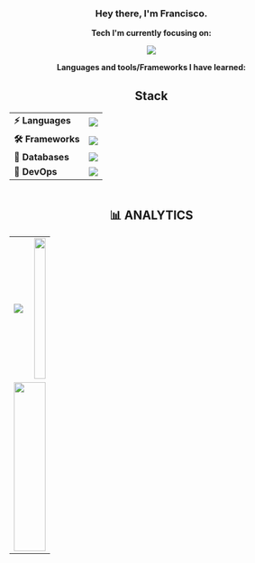 <div align="center">

### Hey there, I'm Francisco.

**Tech I'm currently focusing on:**
<p>
<a href="https://skillicons.dev">
   <img src="https://skillicons.dev/icons?i=py" />
</a>
</p>

**Languages and tools/Frameworks I have learned:**

## Stack

<div>
    <table>
        <tr>
            <td><b>⚡ Languages</b></td>
            <td>
                <img src="https://skillicons.dev/icons?i=py,js,java,html,css" />
            </td>
        </tr>
        <tr>
            <td><b>🛠️ Frameworks</b></td>
            <td>
                <img src="https://skillicons.dev/icons?i=laravel,django,nodejs,bootstrap,tailwind" />
            </td>
        </tr>
        <tr>
            <td><b>💾 Databases</b></td>
            <td>
                <img src="https://skillicons.dev/icons?i=mysql,sqlite,firebase" />
            </td>
        </tr>
        <tr>
            <td><b>🔧 DevOps</b></td>
            <td>
                <img src="https://skillicons.dev/icons?i=git,github,docker" />
            </td>
        </tr>
    </table>
</div>

<img width="100%" height="2" src="https://user-images.githubusercontent.com/73097560/115834477-dbab4500-a447-11eb-908a-139a6edaec5c.gif">

## 📊 ANALYTICS

<div>
    <table>
        <tr>
            <td width="50%">
                <img src="https://github-readme-stats.vercel.app/api?username=Exill18&show_icons=true&theme=cyberpunk&hide_border=true&bg_color=0D1117&title_color=00F7FF&icon_color=00F7FF&text_color=ffffff"/>
            </td>
            <td colspan="2">
                <img src="https://github-readme-stats.vercel.app/api/top-langs/?username=Exill18&layout=compact&theme=cyberpunk&hide_border=true&bg_color=0D1117&title_color=00F7FF&text_color=ffffff" width="100%" height="250" />
            </td>
        </tr>
        <tr>
            <td colspan="2">
                <img src="https://github-readme-activity-graph.vercel.app/graph?username=Exill18&bg_color=0d1117&color=00f7ff&line=00f7ff&point=ff6b6b&area=true&hide_border=true" width="100%" height="300"/>
            </td>
        </tr>
    </table>
</div>

<img width="100%" height="2" src="https://user-images.githubusercontent.com/73097560/115834477-dbab4500-a447-11eb-908a-139a6edaec5c.gif">

</div>
